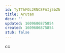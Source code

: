 ```yaml
---
id: TyTThFOL2RNC8FAIj5bZN
title: Arutam
desc: ''
updated: 1609606875854
created: 1609606875854
stub: false
---
```


cc